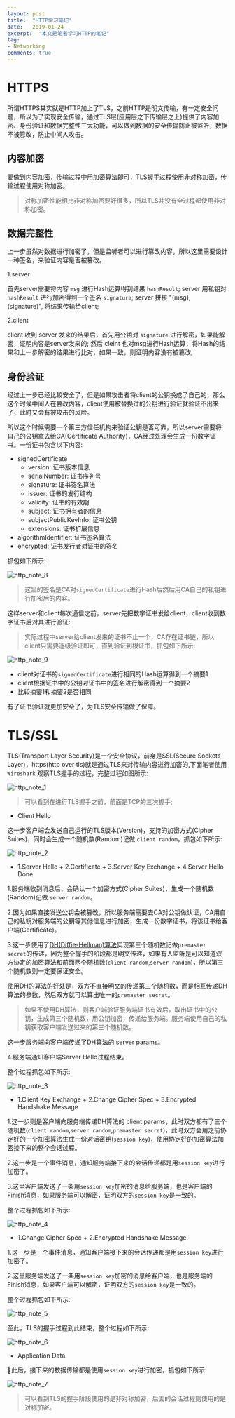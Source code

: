 ```yaml
---
layout: post
title:  "HTTP学习笔记"
date:   2019-01-24
excerpt:  "本文是笔者学习HTTP的笔记"
tag:
- Networking
comments: true
---
```


# HTTPS

所谓HTTPS其实就是HTTP加上了TLS，之前HTTP是明文传输，有一定安全问题，所以为了实现安全传输，通过TLS层(应用层之下传输层之上)提供了内容加密、身份验证和数据完整性三大功能，可以做到数据的安全传输防止被监听，数据不被篡改，防止中间人攻击。

## 内容加密

要做到内容加密，传输过程中用加密算法即可，TLS握手过程使用非对称加密，传输过程使用对称加密。

> 对称加密性能相比非对称加密要好很多，所以TLS并没有全过程都使用非对称加密。

## 数据完整性

上一步虽然对数据进行加密了，但是监听者可以进行篡改内容，所以这里需要设计一种签名，来验证内容是否被篡改。

1.server

首先server需要将内容 `msg` 进行Hash运算得到结果 `hashResult`;
server 用私钥对 `hashResult` 进行加密得到一个签名 `signature`;
server 拼接 "\(msg), \(signature)", 将结果传输给client;

2.client

client 收到 server 发来的结果后，首先用公钥对 `signature` 进行解密，如果能解密，证明内容是server发来的;
然后 cleint 也对msg进行Hash运算，将Hash的结果和上一步解密的结果进行比对，如果一致，则证明内容没有被篡改;

## 身份验证

经过上一步已经比较安全了，但是如果攻击者将client的公钥换成了自己的，那么这个时候中间人在篡改内容，client使用被替换过的公钥进行验证就验证不出来了，此时又会有被攻击的风险。

所以这个时候需要一个第三方信任机构来验证公钥是否可靠，所以server需要将自己的公钥拿去给CA(Certificate Authority)，CA经过处理会生成一份数字证书。一份证书包含以下内容:

- signedCertificate
    - version: 证书版本信息
    - serialNumber: 证书序列号
    - signature: 证书签名算法
    - issuer: 证书的发行结构
    - validity: 证书的有效期
    - subject: 证书拥有者的信息
    - subjectPublicKeyInfo: 证书公钥
    - extensions: 证书扩展信息
- algorithmIdentifier: 证书签名算法
- encrypted: 证书发行者对证书的签名

抓包如下所示:

![http_note_8]({{site.url}}/assets/images/blog/http_note_8.png)

> 这里的签名是CA对`signedCertificate`进行Hash后然后用CA自己的私钥进行加密后的内容。

这样server和client每次通信之前，server先把数字证书发给client，client收到数字证书后对其进行验证:

> 实际过程中server给client发来的证书不止一个，CA存在证书链，所以client只需要逐级验证即可，直到验证到根证书，抓包如下所示:

![http_note_9]({{site.url}}/assets/images/blog/http_note_9.png)

- client对证书的`signedCertificate`进行相同的Hash运算得到一个摘要1
- client根据证书中的公钥对证书中的签名进行解密得到一个摘要2
- 比较摘要1和摘要2是否相同

有了证书验证就更加安全了，为TLS安全传输做了保障。

# TLS/SSL

TLS(Transport Layer Security)是一个安全协议，前身是SSL(Secure Sockets Layer)，https(http over tls)就是通过TLS来对传输内容进行加密的,下面笔者使用 `Wireshark` 观察TLS握手的过程，完整过程如图所示:

![http_note_1]({{site.url}}/assets/images/blog/http_note_1.png)

> 可以看到在进行TLS握手之前，前面是TCP的三次握手;

- Client Hello

这一步客户端会发送自己运行的TLS版本(Version)，支持的加密方式(Cipher Suites)，同时会生成一个随机数(Random)记做 `client random`，抓包如下所示:

![http_note_2]({{site.url}}/assets/images/blog/http_note_2.png)

- 1.Server Hello + 2.Certificate + 3.Server Key Exchange + 4.Server Hello Done

1.服务端收到消息后，会确认一个加密方式(Cipher Suites)，生成一个随机数(Random)记做 `server random`。

2.因为如果直接发送公钥会被篡改，所以服务端需要去CA对公钥做认证，CA用自己的私钥对服务端的公钥等其他信息进行加密，生成一份数字证书，将该证书给客户端(Certificate)。

3.这一步使用了[DH(Diffie-Hellman)算法](http://wsfdl.com/algorithm/2016/02/04/%E7%90%86%E8%A7%A3Diffie-Hellman%E5%AF%86%E9%92%A5%E4%BA%A4%E6%8D%A2%E7%AE%97%E6%B3%95.html)实现第三个随机数记做`premaster secret`的传递，因为整个握手的阶段都是明文传递，如果有人监听是可以知道双方协定的加密算法和前面两个随机数(`client random`,`server random`)，所以第三个随机数则一定要保证安全。

使用DH的算法的好处是，双方不直接明文的传递第三个随机数，而是相互传递DH算法的参数，然后双方就可以算出唯一的`premaster secret`。

> 如果不使用DH算法，则客户端验证服务端证书有效后，取出证书中的公钥，生成第三个随机数，用公钥加密，传递给服务端。服务端使用自己的私钥获取客户端发送过来的第三个随机数。

这一步服务端向客户端传递了DH算法的 server params。

4.服务端通知客户端Server Hello过程结束。

整个过程抓包如下所示:

![http_note_3]({{site.url}}/assets/images/blog/http_note_3.png)

- 1.Client Key Exchange + 2.Change Cipher Spec + 3.Encrypted Handshake Message

1.这一步则是客户端向服务端传递DH算法的 client params，此时双方都有了三个随机数(`client random`,`server random`,`premaster secret`)，此时双方会用之前协定好的一个加密算法生成一份对话密钥(`session key`)，使用协定好的加密算法加密接下来的整个会话过程。

2.这一步是一个事件消息，通知服务端接下来的会话传递都是用`session key`进行加密了。

3.这里客户端发送了一条用`session key`加密的消息给服务端，也是客户端的Finish消息，如果服务端可以解密，证明双方的`session key`是一致的。

整个过程抓包如下所示:

![http_note_4]({{site.url}}/assets/images/blog/http_note_4.png)

- 1.Change Cipher Spec + 2.Encrypted Handshake Message

1.这一步是一个事件消息，通知客户端接下来的会话传递都是用`session key`进行加密了。

2.这里服务端发送了一条用`session key`加密的消息给客户端，也是服务端的Finish消息，如果客户端可以解密，证明双方的`session key`是一致的。

整个过程抓包如下所示:

![http_note_5]({{site.url}}/assets/images/blog/http_note_5.png)

至此，TLS的握手过程到此结束，整个过程如下所示:

![http_note_6]({{site.url}}/assets/images/blog/http_note_6.png)

- Application Data

此后，接下来的数据传输都是使用`session key`进行加密，抓包如下所示:

![http_note_7]({{site.url}}/assets/images/blog/http_note_7.png)

> 可以看到TLS的握手阶段使用的是非对称加密，后面的会话过程则使用的是对称加密。